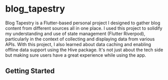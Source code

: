 # blog_tapestry

Blog Tapestry is a Flutter-based personal project I designed to gather blog content from different sources all in one place. I used this project to solidify my understanding and use of state management (Flutter Riverpod), particularly in the context of collecting and displaying data from various APIs. With this project, I also learned about data caching and enabling offline data support using the Hive package. It's not just about the tech side but making sure users have a great experience while using the app.
## Getting Started



